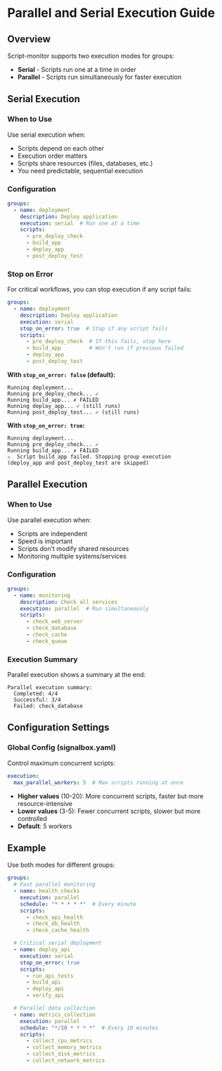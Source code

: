 # Parallel and Serial Execution Guide

## Overview

Script-monitor supports two execution modes for groups:

- **Serial** - Scripts run one at a time in order
- **Parallel** - Scripts run simultaneously for faster execution

## Serial Execution

### When to Use

Use serial execution when:
- Scripts depend on each other
- Execution order matters
- Scripts share resources (files, databases, etc.)
- You need predictable, sequential execution

### Configuration

```yaml
groups:
  - name: deployment
    description: Deploy application
    execution: serial  # Run one at a time
    scripts:
      - pre_deploy_check
      - build_app
      - deploy_app
      - post_deploy_test
```

### Stop on Error

For critical workflows, you can stop execution if any script fails:

```yaml
groups:
  - name: deployment
    description: Deploy application
    execution: serial
    stop_on_error: true  # Stop if any script fails
    scripts:
      - pre_deploy_check  # If this fails, stop here
      - build_app         # Won't run if previous failed
      - deploy_app
      - post_deploy_test
```

**With `stop_on_error: false` (default):**
```
Running deployment...
Running pre_deploy_check... ✓
Running build_app... ✗ FAILED
Running deploy_app... ✓ (still runs)
Running post_deploy_test... ✓ (still runs)
```

**With `stop_on_error: true`:**
```
Running deployment...
Running pre_deploy_check... ✓
Running build_app... ✗ FAILED
⚠️  Script build_app failed. Stopping group execution
(deploy_app and post_deploy_test are skipped)
```

## Parallel Execution

### When to Use

Use parallel execution when:
- Scripts are independent
- Speed is important
- Scripts don't modify shared resources
- Monitoring multiple systems/services

### Configuration

```yaml
groups:
  - name: monitoring
    description: Check all services
    execution: parallel  # Run simultaneously
    scripts:
      - check_web_server
      - check_database
      - check_cache
      - check_queue
```

### Execution Summary

Parallel execution shows a summary at the end:

```
Parallel execution summary:
  Completed: 4/4
  Successful: 3/4
  Failed: check_database
```

## Configuration Settings

### Global Config (signalbox.yaml)

Control maximum concurrent scripts:

```yaml
execution:
  max_parallel_workers: 5  # Max scripts running at once
```

- **Higher values** (10-20): More concurrent scripts, faster but more resource-intensive
- **Lower values** (3-5): Fewer concurrent scripts, slower but more controlled
- **Default**: 5 workers

## Example
Use both modes for different groups:

```yaml
groups:
  # Fast parallel monitoring
  - name: health_checks
    execution: parallel
    schedule: "* * * * *"  # Every minute
    scripts:
      - check_api_health
      - check_db_health
      - check_cache_health

  # Critical serial deployment
  - name: deploy_api
    execution: serial
    stop_on_error: true
    scripts:
      - run_api_tests
      - build_api
      - deploy_api
      - verify_api

  # Parallel data collection
  - name: metrics_collection
    execution: parallel
    schedule: "*/10 * * * *"  # Every 10 minutes
    scripts:
      - collect_cpu_metrics
      - collect_memory_metrics
      - collect_disk_metrics
      - collect_network_metrics
```

